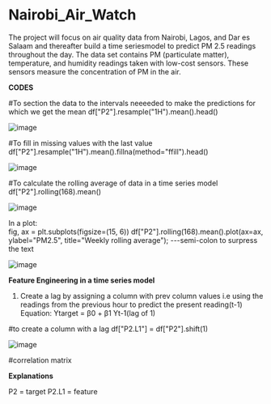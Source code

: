 # Nairobi_Air_Watch
The project will focus on air quality data from Nairobi, Lagos, and Dar es Salaam and thereafter build a time seriesmodel to predict PM 2.5 readings throughout the day. 
The data set contains PM (particulate matter), temperature, and humidity readings taken with low-cost sensors. These sensors measure the concentration of PM in the air.



**CODES**

#To section the data to the intervals neeeeded to make the predictions for which we get the mean 
df["P2"].resample("1H").mean().head() 

![image](https://github.com/kamibrenda/Nairobi_Air_Watch/assets/42267047/dd3568da-3fed-44fa-a908-105fd75a04f3)

#To fill in missing values with the last value
df["P2"].resample("1H").mean().fillna(method="ffill").head()

![image](https://github.com/kamibrenda/Nairobi_Air_Watch/assets/42267047/0cee9bf5-c66b-4a27-9a6f-0139915a791c)

#To calculate the rolling average of data in a time series model
df["P2"].rolling(168).mean()

![image](https://github.com/kamibrenda/Nairobi_Air_Watch/assets/42267047/2e91038b-e582-46cc-8b78-993fb7cf946e)

In a plot:  
fig, ax = plt.subplots(figsize=(15, 6))
df["P2"].rolling(168).mean().plot(ax=ax, ylabel="PM2.5", title="Weekly rolling average"); 
---semi-colon to surpress the text

![image](https://github.com/kamibrenda/Nairobi_Air_Watch/assets/42267047/0c377118-da14-4e04-9728-568b0b9fa6fc)

**Feature Engineering in a time series model**
1. Create a lag by assigning a column with prev column values i.e using the readings from the previous hour to predict the present reading(t-1)
      Equation: Ytarget = β0 + β1 Yt-1(lag of 1)

#to create a column with a lag
df["P2.L1"] = df["P2"].shift(1)

![image](https://github.com/kamibrenda/Nairobi_Air_Watch/assets/42267047/058593cc-10bb-4f9e-8f8c-723ad6b30e03)

#correlation matrix


**Explanations**

 P2 = target
 P2.L1 = feature


